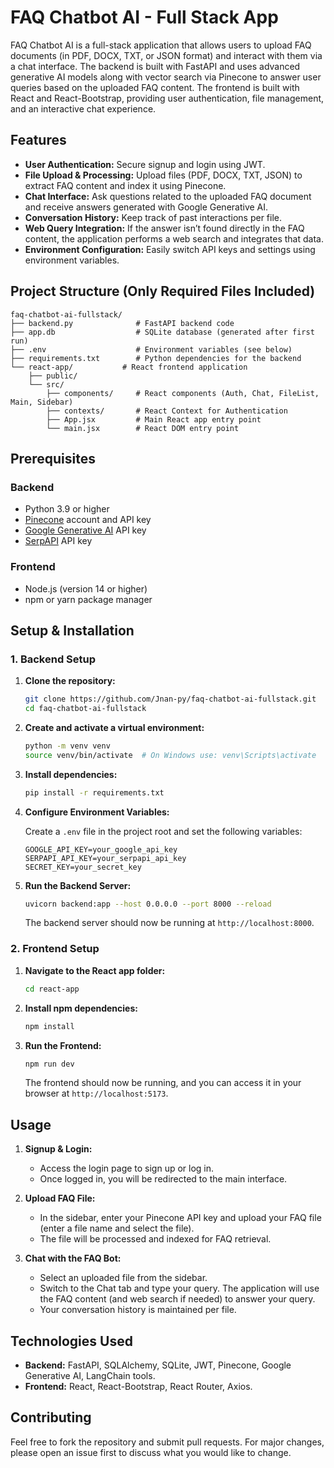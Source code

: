 # FAQ Chatbot AI - Full Stack App

FAQ Chatbot AI is a full-stack application that allows users to upload FAQ documents (in PDF, DOCX, TXT, or JSON format) and interact with them via a chat interface. The backend is built with FastAPI and uses advanced generative AI models along with vector search via Pinecone to answer user queries based on the uploaded FAQ content. The frontend is built with React and React-Bootstrap, providing user authentication, file management, and an interactive chat experience.

## Features

- **User Authentication:** Secure signup and login using JWT.
- **File Upload & Processing:** Upload files (PDF, DOCX, TXT, JSON) to extract FAQ content and index it using Pinecone.
- **Chat Interface:** Ask questions related to the uploaded FAQ document and receive answers generated with Google Generative AI.
- **Conversation History:** Keep track of past interactions per file.
- **Web Query Integration:** If the answer isn’t found directly in the FAQ content, the application performs a web search and integrates that data.
- **Environment Configuration:** Easily switch API keys and settings using environment variables.

## Project Structure (Only Required Files Included)

```
faq-chatbot-ai-fullstack/
├── backend.py              # FastAPI backend code
├── app.db                  # SQLite database (generated after first run)
├── .env                    # Environment variables (see below)
├── requirements.txt        # Python dependencies for the backend
└── react-app/           # React frontend application
    ├── public/
    └── src/
        ├── components/     # React components (Auth, Chat, FileList, Main, Sidebar)
        ├── contexts/       # React Context for Authentication
        ├── App.jsx         # Main React app entry point
        └── main.jsx        # React DOM entry point
```

## Prerequisites

### Backend

- Python 3.9 or higher
- [Pinecone](https://www.pinecone.io/) account and API key
- [Google Generative AI](https://developers.generativeai.google/) API key
- [SerpAPI](https://serpapi.com/) API key

### Frontend

- Node.js (version 14 or higher)
- npm or yarn package manager

## Setup & Installation

### 1. Backend Setup

1. **Clone the repository:**

   ```bash
   git clone https://github.com/Jnan-py/faq-chatbot-ai-fullstack.git
   cd faq-chatbot-ai-fullstack
   ```

2. **Create and activate a virtual environment:**

   ```bash
   python -m venv venv
   source venv/bin/activate  # On Windows use: venv\Scripts\activate
   ```

3. **Install dependencies:**

   ```bash
   pip install -r requirements.txt
   ```

4. **Configure Environment Variables:**

   Create a `.env` file in the project root and set the following variables:

   ```env
   GOOGLE_API_KEY=your_google_api_key
   SERPAPI_API_KEY=your_serpapi_api_key
   SECRET_KEY=your_secret_key
   ```

5. **Run the Backend Server:**

   ```bash
   uvicorn backend:app --host 0.0.0.0 --port 8000 --reload
   ```

   The backend server should now be running at `http://localhost:8000`.

### 2. Frontend Setup

1. **Navigate to the React app folder:**

   ```bash
   cd react-app
   ```

2. **Install npm dependencies:**

   ```bash
   npm install
   ```

3. **Run the Frontend:**

   ```bash
   npm run dev
   ```

   The frontend should now be running, and you can access it in your browser at `http://localhost:5173`.

## Usage

1. **Signup & Login:**

   - Access the login page to sign up or log in.
   - Once logged in, you will be redirected to the main interface.

2. **Upload FAQ File:**

   - In the sidebar, enter your Pinecone API key and upload your FAQ file (enter a file name and select the file).
   - The file will be processed and indexed for FAQ retrieval.

3. **Chat with the FAQ Bot:**
   - Select an uploaded file from the sidebar.
   - Switch to the Chat tab and type your query. The application will use the FAQ content (and web search if needed) to answer your query.
   - Your conversation history is maintained per file.

## Technologies Used

- **Backend:** FastAPI, SQLAlchemy, SQLite, JWT, Pinecone, Google Generative AI, LangChain tools.
- **Frontend:** React, React-Bootstrap, React Router, Axios.

## Contributing

Feel free to fork the repository and submit pull requests. For major changes, please open an issue first to discuss what you would like to change.

